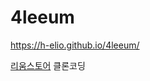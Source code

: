 # 4leeum

https://h-elio.github.io/4leeum/

[리움스토어](http://leeumstore.org/?NaPm=ct%3Dl3mrvkc8%7Cci%3Dcheckout%7Ctr%3Dds%7Ctrx%3D%7Chk%3D5e1901a52cef51d663a8826a643154cc533adc8f) 클론코딩

